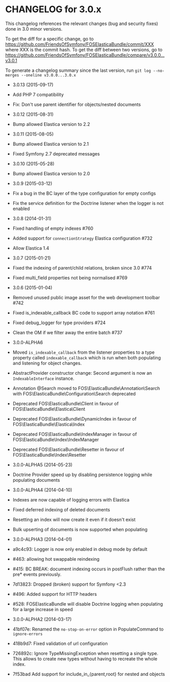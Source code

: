 CHANGELOG for 3.0.x
===================

This changelog references the relevant changes (bug and security fixes) done
in 3.0 minor versions.

To get the diff for a specific change, go to
https://github.com/FriendsOfSymfony/FOSElasticaBundle/commit/XXX where XXX is
the commit hash. To get the diff between two versions, go to
https://github.com/FriendsOfSymfony/FOSElasticaBundle/compare/v3.0.0...v3.0.1

To generate a changelog summary since the last version, run
`git log --no-merges --oneline v3.0.0...3.0.x`

* 3.0.13 (2015-09-17)

 * Add PHP 7 compatibility
 * Fix: Don't use parent identifier for objects/nested documents

* 3.0.12 (2015-08-31)

 * Bump allowed Elastica version to 2.2

* 3.0.11 (2015-08-05)

 * Bump allowed Elastica version to 2.1
 * Fixed Symfony 2.7 deprecated messages

* 3.0.10 (2015-05-28)

 * Bump allowed Elastica version to 2.0

* 3.0.9 (2015-03-12)

 * Fix a bug in the BC layer of the type configuration for empty configs
 * Fix the service definition for the Doctrine listener when the logger is not enabled

* 3.0.8 (2014-01-31)

 * Fixed handling of empty indexes #760
 * Added support for `connectionStrategy` Elastica configuration #732
 * Allow Elastica 1.4

* 3.0.7 (2015-01-21)

 * Fixed the indexing of parent/child relations, broken since 3.0 #774
 * Fixed multi_field properties not being normalised #769

* 3.0.6 (2015-01-04)

 * Removed unused public image asset for the web development toolbar #742
 * Fixed is_indexable_callback BC code to support array notation #761
 * Fixed debug_logger for type providers #724
 * Clean the OM if we filter away the entire batch #737

* 3.0.0-ALPHA6

 * Moved `is_indexable_callback` from the listener properties to a type property called
   `indexable_callback` which is run when both populating and listening for object
   changes.
 * AbstractProvider constructor change: Second argument is now an `IndexableInterface`
   instance.
 * Annotation @Search moved to FOS\ElasticaBundle\Annotation\Search with FOS\ElasticaBundle\Configuration\Search deprecated
 * Deprecated FOS\ElasticaBundle\Client in favour of FOS\ElasticaBundle\Elastica\Client
 * Deprecated FOS\ElasticaBundle\DynamicIndex in favour of FOS\ElasticaBundle\Elastica\Index
 * Deprecated FOS\ElasticaBundle\IndexManager in favour of FOS\ElasticaBundle\Index\IndexManager
 * Deprecated FOS\ElasticaBundle\Resetter in favour of FOS\ElasticaBundle\Index\Resetter

* 3.0.0-ALPHA5 (2014-05-23)

 * Doctrine Provider speed up by disabling persistence logging while populating documents

* 3.0.0-ALPHA4 (2014-04-10)

 * Indexes are now capable of logging errors with Elastica
 * Fixed deferred indexing of deleted documents
 * Resetting an index will now create it even if it doesn't exist
 * Bulk upserting of documents is now supported when populating

* 3.0.0-ALPHA3 (2014-04-01)

 * a9c4c93: Logger is now only enabled in debug mode by default
 * #463: allowing hot swappable reindexing
 * #415: BC BREAK: document indexing occurs in postFlush rather than the pre* events previously.
 * 7d13823: Dropped (broken) support for Symfony <2.3
 * #496: Added support for HTTP headers
 * #528: FOSElasticaBundle will disable Doctrine logging when populating for a large increase in speed

* 3.0.0-ALPHA2 (2014-03-17)

 * 41bf07e: Renamed the `no-stop-on-error` option in PopulateCommand to `ignore-errors`
 * 418b9d7: Fixed validation of url configuration
 * 726892c: Ignore TypeMissingException when resetting a single type. This allows to create new types without having to recreate the whole index.
 * 7f53bad Add support for include_in_{parent,root} for nested and objects
